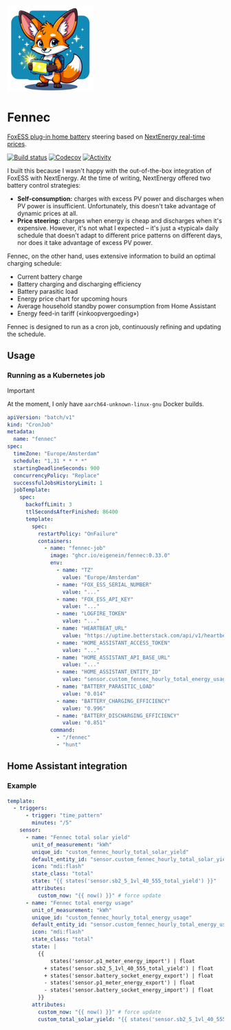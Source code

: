 <img src="logo.webp" alt="Logo" height="200">

# Fennec

[FoxESS plug-in home battery](https://www.nextenergy.nl/artikelen/voor-batterij-fanaten) steering based
on [NextEnergy real-time prices](https://www.nextenergy.nl/actuele-energieprijzen).

[![Build status](https://img.shields.io/github/actions/workflow/status/eigenein/fennec/check.yaml?style=for-the-badge)](https://github.com/eigenein/fennec/actions/workflows/check.yaml)
[![Codecov](https://img.shields.io/codecov/c/github/eigenein/fennec?style=for-the-badge)](https://app.codecov.io/gh/eigenein/fennec)
[![Activity](https://img.shields.io/github/commit-activity/y/eigenein/fennec?style=for-the-badge)](https://github.com/eigenein/fennec/commits/main/)

I built this because I wasn't happy with the out-of-the-box integration of FoxESS with NextEnergy. At the time of writing, NextEnergy offered two battery control strategies:

- **Self-consumption:** charges with excess PV power and discharges when PV power is insufficient. Unfortunately, this doesn't take advantage of dynamic prices at all.
- **Price steering:** charges when energy is cheap and discharges when it's expensive. However, it's not what I expected – it's just a «typical» daily schedule that doesn't adapt to different price patterns on different days, nor does it take advantage of excess PV power.

Fennec, on the other hand, uses extensive information to build an optimal charging schedule:

- Current battery charge
- Battery charging and discharging efficiency
- Battery parasitic load
- Energy price chart for upcoming hours
- Average household standby power consumption from Home Assistant
- Energy feed-in tariff («inkoopvergoeding»)

Fennec is designed to run as a cron job, continuously refining and updating the schedule.

## Usage

### Running as a Kubernetes job

> [!IMPORTANT]
> At the moment, I only have `aarch64-unknown-linux-gnu` Docker builds.

```yaml
apiVersion: "batch/v1"
kind: "CronJob"
metadata:
  name: "fennec"
spec:
  timeZone: "Europe/Amsterdam"
  schedule: "1,31 * * * *"
  startingDeadlineSeconds: 900
  concurrencyPolicy: "Replace"
  successfulJobsHistoryLimit: 1
  jobTemplate:
    spec:
      backoffLimit: 3
      ttlSecondsAfterFinished: 86400
      template:
        spec:
          restartPolicy: "OnFailure"
          containers:
            - name: "fennec-job"
              image: "ghcr.io/eigenein/fennec:0.33.0"
              env:
                - name: "TZ"
                  value: "Europe/Amsterdam"
                - name: "FOX_ESS_SERIAL_NUMBER"
                  value: "..."
                - name: "FOX_ESS_API_KEY"
                  value: "..."
                - name: "LOGFIRE_TOKEN"
                  value: "..."
                - name: "HEARTBEAT_URL"
                  value: "https://uptime.betterstack.com/api/v1/heartbeat/..."
                - name: "HOME_ASSISTANT_ACCESS_TOKEN"
                  value: "..."
                - name: "HOME_ASSISTANT_API_BASE_URL"
                  value: "..."
                - name: "HOME_ASSISTANT_ENTITY_ID"
                  value: "sensor.custom_fennec_hourly_total_energy_usage"
                - name: "BATTERY_PARASITIC_LOAD"
                  value: "0.014"
                - name: "BATTERY_CHARGING_EFFICIENCY"
                  value: "0.996"
                - name: "BATTERY_DISCHARGING_EFFICIENCY"
                  value: "0.851"
              command:
                - "/fennec"
                - "hunt"
```

## Home Assistant integration

### Example

```yaml
template:
  - triggers:
      - trigger: "time_pattern"
        minutes: "/5"
    sensor:
      - name: "Fennec total solar yield"
        unit_of_measurement: "kWh"
        unique_id: "custom_fennec_hourly_total_solar_yield"
        default_entity_id: "sensor.custom_fennec_hourly_total_solar_yield"
        icon: "mdi:flash"
        state_class: "total"
        state: "{{ states('sensor.sb2_5_1vl_40_555_total_yield') }}"
        attributes:
          custom_now: "{{ now() }}" # force update
      - name: "Fennec total energy usage"
        unit_of_measurement: "kWh"
        unique_id: "custom_fennec_hourly_total_energy_usage"
        default_entity_id: "sensor.custom_fennec_hourly_total_energy_usage"
        icon: "mdi:flash"
        state_class: "total"
        state: |
          {{
              states('sensor.p1_meter_energy_import') | float
            + states('sensor.sb2_5_1vl_40_555_total_yield') | float
            + states('sensor.battery_socket_energy_export') | float
            - states('sensor.p1_meter_energy_export') | float
            - states('sensor.battery_socket_energy_import') | float
          }}
        attributes:
          custom_now: "{{ now() }}" # force update
          custom_total_solar_yield: "{{ states('sensor.sb2_5_1vl_40_555_total_yield') }}"
```
